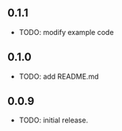 ## 0.1.1

* TODO: modify example code 

## 0.1.0

* TODO: add README.md 

## 0.0.9

* TODO: initial release.
